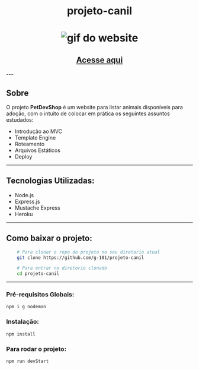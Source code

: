 <h1 align="center">
    projeto-canil
</h1>

<h1 align="center">
    <img alt="gif do website" src="public/images/preview.gif">
</h1>
<h2 align="center">
    <a href="https://projeto-canil.herokuapp.com/" target="_blank">Acesse aqui</a>
</h2>
---

## Sobre

O projeto **PetDevShop** é um website para listar animais disponíveis para adoção, com o intuito de colocar em prática os seguintes assuntos estudados:

- Introdução ao MVC
- Template Engine
- Roteamento
- Arquivos Estáticos
- Deploy

---

## Tecnologias Utilizadas:

- Node.js
- Express.js
- Mustache Express
- Heroku

---

## Como baixar o projeto:

```bash
    # Para clonar o repo do projeto no seu diretorio atual
    git clone https://github.com/g-101/projeto-canil

    # Para entrar no diretorio clonado
    cd projeto-canil
```

---

### Pré-requisitos Globais:

`npm i g nodemon`

### Instalação:

`npm install`

### Para rodar o projeto:

`npm run devStart`
